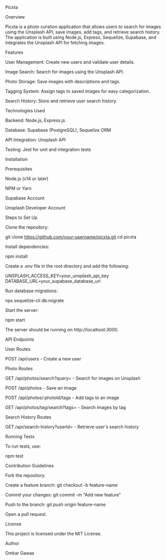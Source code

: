 Picxta

Overview

Picxta is a photo curation application that allows users to search for images using the Unsplash API, save images, add tags, and retrieve search history. The application is built using Node.js, Express, Sequelize, Supabase, and integrates the Unsplash API for fetching images.

Features

User Management: Create new users and validate user details.

Image Search: Search for images using the Unsplash API.

Photo Storage: Save images with descriptions and tags.

Tagging System: Assign tags to saved images for easy categorization.

Search History: Store and retrieve user search history.

Technologies Used

Backend: Node.js, Express.js

Database: Supabase (PostgreSQL), Sequelize ORM

API Integration: Unsplash API

Testing: Jest for unit and integration tests

Installation

Prerequisites

Node.js (v14 or later)

NPM or Yarn

Supabase Account

Unsplash Developer Account

Steps to Set Up

Clone the repository:

git clone https://github.com/your-username/picxta.git
cd picxta

Install dependencies:

npm install

Create a .env file in the root directory and add the following:

UNSPLASH_ACCESS_KEY=your_unsplash_api_key
DATABASE_URL=your_supabase_database_url

Run database migrations:

npx sequelize-cli db:migrate

Start the server:

npm start

The server should be running on http://localhost:3000.

API Endpoints

User Routes

POST /api/users - Create a new user

Photo Routes

GET /api/photos/search?query=<keyword> - Search for images on Unsplash

POST /api/photos - Save an image

POST /api/photos/:photoId/tags - Add tags to an image

GET /api/photos/tag/search?tags=<tag> - Search images by tag

Search History Routes

GET /api/search-history?userId=<id> - Retrieve user's search history

Running Tests

To run tests, use:

npm test

Contribution Guidelines

Fork the repository.

Create a feature branch: git checkout -b feature-name

Commit your changes: git commit -m "Add new feature"

Push to the branch: git push origin feature-name

Open a pull request.

License

This project is licensed under the MIT License.

Author

Omkar Gawas

